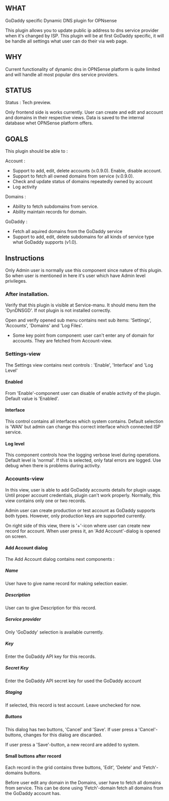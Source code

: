 
## WHAT

GoDaddy specific Dynamic DNS plugin for OPNsense

This plugin allows you to update public ip address to dns service provider when it's changed by ISP. This plugin will be at first GoDaddy specific, it will be handle all settings what user can do their via web page. 

## WHY

Current functionality of dynamic dns in OPNSense platform is quite limited and will handle all most popular dns service providers.

## STATUS

Status : Tech preview.

Only frontend side is works currently.  User can create and edit and account and domains in their respective views. Data is saved to the internal database whet OPNSense platform offers.

## GOALS

This plugin should be able to :

Account : 
* Support to add, edit, delete accounts (v.0.9.0). Enable, disable account.
* Support to fetch all owned domains from service (v.0.9.0).
* Check and update status of domains repeatedly owned by account
* Log activity

Domains :
* Ability to fetch subdomains from service.
* Ability maintain records for domain.

GoDaddy :

* Fetch all aquired domains from the GoDaddy service
* Support to add, edit, delete subdomains for all kinds of service type what GoDaddy supports (v1.0).
                                                                                                     

## Instructions

Only Admin user is normally use this component since nature of this plugin. So when user is mentioned in here it's 
user which have Admin level privileges. 

### After installation.

Verify that this plugin is visible at Service-manu. It should menu item the 'DynDNSGD'. If not plugin is not installed correctly.

Open and verify opened sub menu contains next sub items: 'Settings', 'Accounts', 'Domains' and 'Log Files'.

* Some key point from component: user can't enter any of domain for accounts. They are fetched from Account-view. 
### Settings-view

The Settings view contains next controls : 'Enable', 'Interface' and 'Log Level'

#### Enabled
From 'Enable'-component user can disable of enable activity of the plugin. Default value is 'Enabled'.

#### Interface
This control contains all interfaces which system contains. Default selection is 'WAN' but admin can change this 
correct interface which connected ISP service.

#### Log level
This component controls how the logging verbose level during operations. Default level is 'normal'. 
If this is selected, only fatal errors are logged. Use debug when there is problems during activity.  

### Accounts-view

In this view, user is able to add GoDaddy accounts details for plugin usage. Until proper account credentials,
plugin can't work properly. Normally, this view contains only one or two records. 

Admin user can create production or test account as GoDaddy supports both types. However, only production keys are 
supported currently.

On right side of this view, there is '+'-icon where user can create new record for account. When user press it,
an 'Add Account'-dialog is opened on screen.

#### Add Account dialog

The Add Account dialog contains next components : 

##### Name

User have to give name record for making selection easier.

##### Description

User can to give Description for this record. 

##### Service provider
                      
Only 'GoDaddy' selection is available currently.

##### Key

Enter the GoDaddy API key for this records. 

##### Secret Key

Enter the GoDaddy API secret key for used the GoDaddy account 

##### Staging

If selected, this record is test account. Leave unchecked for now. 

##### Buttons

This dialog has two buttons, 'Cancel' and 'Save'. If user press a 'Cancel'-buttons, changes for this dialog 
are discarded. 

If user press a 'Save'-button, a new record are added to system.

#### Small buttons after record

Each record in the grid contains three buttons, 'Edit', 'Delete' and 'Fetch'-domains buttons. 

Before user edit any domain in the Domains, user have to fetch all domains from service. This can be done using 'Fetch'-domain 
fetch all domains from the GoDaddy account has.
